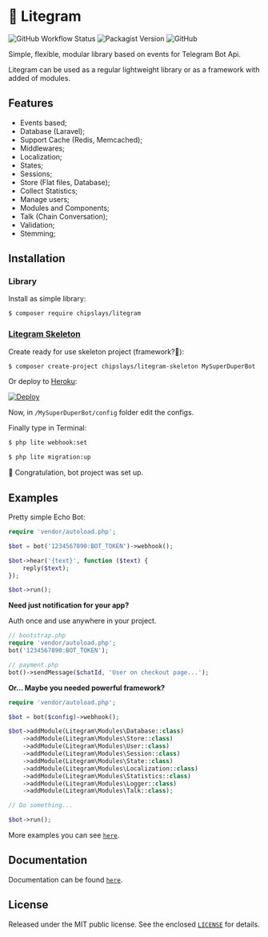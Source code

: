 # 🍃 Litegram

![GitHub Workflow Status](https://img.shields.io/github/workflow/status/chipslays/litegram/tests)
![Packagist Version](https://img.shields.io/packagist/v/chipslays/litegram?color=2)
![GitHub](https://img.shields.io/github/license/chipslays/litegram?color=blue)

Simple, flexible, modular library based on events for Telegram Bot Api.

Litegram can be used as a regular lightweight library or as a framework with added of modules.

## Features
* Events based;
* Database (Laravel);
* Support Cache (Redis, Memcached);
* Middlewares;
* Localization;
* States;
* Sessions;
* Store (Flat files, Database);
* Collect Statistics;
* Manage users;
* Modules and Components;
* Talk (Chain Conversation);
* Validation;
* Stemming;

## Installation

### Library
Install as simple library:

```bash
$ composer require chipslays/litegram
```

### [Litegram Skeleton](https://github.com/chipslays/litegram-skeleton)

Create ready for use skeleton project (framework?🤔):

```bash
$ composer create-project chipslays/litegram-skeleton MySuperDuperBot
```

Or deploy to [Heroku](https://heroku.com):

[![Deploy](https://www.herokucdn.com/deploy/button.svg)](https://heroku.com/deploy?template=https://github.com/chipslays/litegram-skeleton)

Now, in `/MySuperDuperBot/config` folder edit the configs.

Finally type in Terminal:

```bash
$ php lite webhook:set
```

```bash
$ php lite migration:up
```

🎉 Congratulation, bot project was set up.

## Examples

Pretty simple Echo Bot:

```php
require 'vendor/autoload.php';

$bot = bot('1234567890:BOT_TOKEN')->webhook();

$bot->hear('{text}', function ($text) {
    reply($text);
});

$bot->run();
```

**Need just notification for your app?**

Auth once and use anywhere in your project.

```php
// bootstrap.php
require 'vendor/autoload.php';
bot('1234567890:BOT_TOKEN');

// payment.php
bot()->sendMessage($chatId, 'User on checkout page...');
```

**Or... Maybe you needed powerful framework?**

```php
require 'vendor/autoload.php';

$bot = bot($config)->webhook();

$bot->addModule(Litegram\Modules\Database::class)
    ->addModule(Litegram\Modules\Store::class)
    ->addModule(Litegram\Modules\User::class)
    ->addModule(Litegram\Modules\Session::class)
    ->addModule(Litegram\Modules\State::class)
    ->addModule(Litegram\Modules\Localization::class)
    ->addModule(Litegram\Modules\Statistics::class)
    ->addModule(Litegram\Modules\Logger::class)
    ->addModule(Litegram\Modules\Talk::class);

// Do something...

$bot->run();
```

More examples you can see [`here`](https://github.com/chipslays/litegram/tree/master/examples).

## Documentation
Documentation can be found [`here`](https://github.com/chipslays/litegram/tree/master/docs).

## License
Released under the MIT public license. See the enclosed [`LICENSE`](https://github.com/chipslays/litegram/tree/master/LICENSE.md) for details.
